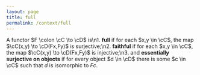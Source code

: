 ```yaml
---
layout: page
title: full
permalink: /context/full
---
```

A functor $F \colon \cC \to \cD$ is\n1. **full** if for each $x,y \in \cC$, the map $\cC(x,y) \to \cD(Fx,Fy)$ is surjective;\n2. **faithful** if for each $x,y \in \cC$, the map  $\cC(x,y) \to \cD(Fx,Fy)$ is injective;\n3. and **essentially surjective on objects** if for every object $d \in \cD$ there is some $c \in \cC$ such that $d$ is isomorphic to $Fc$.
